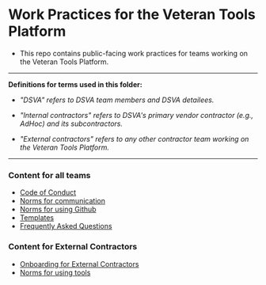 # Work Practices for the Veteran Tools Platform

* This repo contains public-facing work practices for teams working on the Veteran Tools Platform.

<hr>

**Definitions for terms used in this folder:**

* *"DSVA" refers to DSVA team members and DSVA detailees.*

* *"Internal contractors" refers to DSVA's primary vendor contractor (e.g., AdHoc) and its subcontractors.*

* *"External contractors" refers to any other contractor team working on the Veteran Tools Platform.*

<hr>

### Content for all teams
* [Code of Conduct](code-of-conduct.md)
* [Norms for communication](Norms/communication.md)
* [Norms for using Github](Norms/Github/README.md)
* [Templates](Templates)
* [Frequently Asked Questions](faqs.md)

### Content for External Contractors
* [Onboarding for External Contractors](External-Contractor-Onboarding)
* [Norms for using tools](Norms/tools.md)
